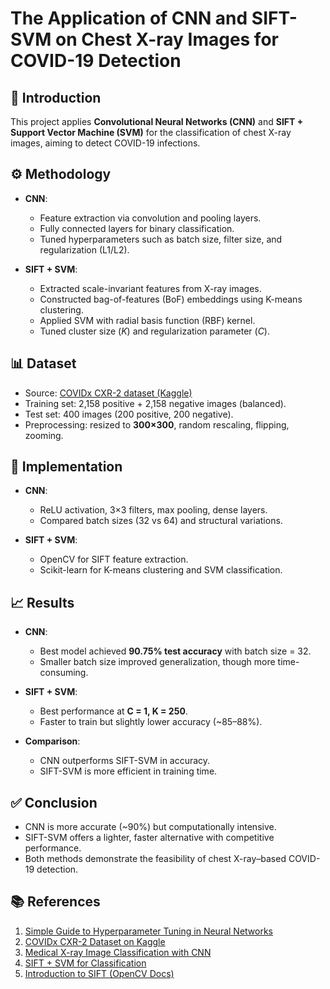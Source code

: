 # The Application of CNN and SIFT-SVM on Chest X-ray Images for COVID-19 Detection  

## 📖 Introduction  
This project applies **Convolutional Neural Networks (CNN)** and **SIFT + Support Vector Machine (SVM)** for the classification of chest X-ray images, aiming to detect COVID-19 infections.  

## ⚙️ Methodology  
- **CNN**:  
  - Feature extraction via convolution and pooling layers.  
  - Fully connected layers for binary classification.  
  - Tuned hyperparameters such as batch size, filter size, and regularization (L1/L2).  

- **SIFT + SVM**:  
  - Extracted scale-invariant features from X-ray images.  
  - Constructed bag-of-features (BoF) embeddings using K-means clustering.  
  - Applied SVM with radial basis function (RBF) kernel.  
  - Tuned cluster size (*K*) and regularization parameter (*C*).  

## 📊 Dataset  
- Source: [COVIDx CXR-2 dataset (Kaggle)](https://www.kaggle.com/andyczhao/covidx-cxr2?select=test.txt)  
- Training set: 2,158 positive + 2,158 negative images (balanced).  
- Test set: 400 images (200 positive, 200 negative).  
- Preprocessing: resized to **300×300**, random rescaling, flipping, zooming.  

## 🚀 Implementation  
- **CNN**:  
  - ReLU activation, 3×3 filters, max pooling, dense layers.  
  - Compared batch sizes (32 vs 64) and structural variations.  

- **SIFT + SVM**:  
  - OpenCV for SIFT feature extraction.  
  - Scikit-learn for K-means clustering and SVM classification.  

## 📈 Results  
- **CNN**:  
  - Best model achieved **90.75% test accuracy** with batch size = 32.  
  - Smaller batch size improved generalization, though more time-consuming.  

- **SIFT + SVM**:  
  - Best performance at **C = 1, K = 250**.  
  - Faster to train but slightly lower accuracy (~85–88%).  

- **Comparison**:  
  - CNN outperforms SIFT-SVM in accuracy.  
  - SIFT-SVM is more efficient in training time.  

## ✅ Conclusion  
- CNN is more accurate (~90%) but computationally intensive.  
- SIFT-SVM offers a lighter, faster alternative with competitive performance.  
- Both methods demonstrate the feasibility of chest X-ray–based COVID-19 detection.  

## 📚 References  
1. [Simple Guide to Hyperparameter Tuning in Neural Networks](https://towardsdatascience.com/simple-guide-to-hyperparameter-tuning-in-neural-networks-3fe03dad8594)  
2. [COVIDx CXR-2 Dataset on Kaggle](https://www.kaggle.com/andyczhao/covidx-cxr2?select=test.txt)  
3. [Medical X-ray Image Classification with CNN](https://towardsdatascience.com/medical-x-ray-%EF%B8%8F-image-classification-using-convolutional-neural-network-9a6d33b1c2a)  
4. [SIFT + SVM for Classification](https://liverungrow.medium.com/sift-bag-of-features-svm-for-classification-b5f775d8e55f)  
5. [Introduction to SIFT (OpenCV Docs)](https://docs.opencv.org/master/da/df5/tutorial_py_sift_intro.html)  
